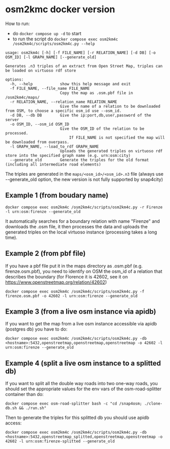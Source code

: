 # osm2kmc docker version
How to run:
- do `docker compose up -d` to start
- to run the script do `docker compose exec osm2km4c /osm2km4c/scripts/osm2km4c.py --help`
```
usage: osm2km4c [-h] [-f FILE_NAME] [-r RELATION_NAME] [-d DB] [-o OSM_ID] [-l GRAPH_NAME] [--generate_old]

Generates .n3 triples of an extract from Open Street Map, triples can be loaded on virtuoso rdf store

options:
  -h, --help            show this help message and exit
  -f FILE_NAME, --file_name FILE_NAME
                        Copy the map as .osm.pbf file in /osm2km4c/maps/
  -r RELATION_NAME, --relation_name RELATION_NAME
                        Give the name of a relation to be downloaded from OSM, to choose a specific osm_id use --osm_id.
  -d DB, --db DB        Give the ip:port,db,user,password of the server
  -o OSM_ID, --osm_id OSM_ID
                        Give the OSM_ID of the relation to be processed.
                            If FILE_NAME is not specified the map will be downloaded from overpass.
  -l GRAPH_NAME, --load_to_rdf GRAPH_NAME
                        Uploads the generated triples on virtuoso rdf store into the specified graph name (e.g. urn:osm:city)
  --generate_old        Generate the triples for the old format (including all intermediate road elements)
```

The triples are generated in the `maps/<osm_id>/<osm_id>.n3` file (always use --generate_old option, the new version is not fully supported by snap4city)

## Example 1 (from boudary name)

`docker compose exec osm2km4c /osm2km4c/scripts/osm2km4c.py -r Firenze -l urn:osm:firenze --generate_old`

It automatically searches for a boundary relation with name "Firenze" and downloads the .osm file, it then processes the data and uploads the generated triples on the local virtuoso instance (processing takes a long time).

## Example 2 (from pbf file)

If you have a pbf file put it in the maps directory as .osm.pbf (e.g. firenze.osm.pbf), you need to identify on OSM the osm_id of a relation that describes the boundary (for Florence it is 42602, see it on https://www.openstreetmap.org/relation/42602)

`docker compose exec osm2km4c /osm2km4c/scripts/osm2km4c.py -f firenze.osm.pbf -o 42602 -l urn:osm:firenze --generate_old`

## Example 3 (from a live osm instance via apidb)

If you want to get the map from a live osm instance accessible via apidb (postgres db) you have to do:

`docker compose exec osm2km4c /osm2km4c/scripts/osm2km4c.py -db <hostname>:5432,openstreetmap,openstreetmap,openstreetmap -o 42602 -l urn:osm:firenze --generate_old`

## Example 4 (split a live osm instance to a splitted db)

If you want to split all the double way roads into two one-way roads, you should set the appropriate values for the env vars of the osm-road-splitter container than do:

`docker compose exec osm-road-splitter bash -c "cd /snap4osm; ./clone-db.sh && ./run.sh" `

Then to generate the triples for this splitted db you should use apidb access:

`docker compose exec osm2km4c /osm2km4c/scripts/osm2km4c.py -db <hostname>:5432,openstreetmap_splitted,openstreetmap,openstreetmap -o 42602 -l urn:osm:firenze-splitted --generate_old`





